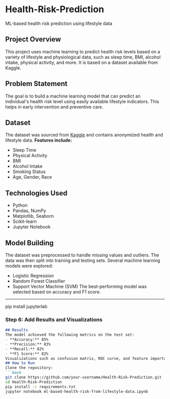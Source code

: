 # Health-Risk-Prediction
ML-based health risk prediction using lifestyle data
## Project Overview
This project uses machine learning to predict health risk levels based on a variety of lifestyle and physiological data, such as sleep time, BMI, alcohol intake, physical activity, and more. It is based on a dataset available from Kaggle.
## Problem Statement
The goal is to build a machine learning model that can predict an individual's health risk level using easily available lifestyle indicators. This helps in early intervention and preventive care.
## Dataset
The dataset was sourced from [Kaggle](https://www.kaggle.com/) and contains anonymized health and lifestyle data.
**Features include:**
- Sleep Time
- Physical Activity
- BMI
- Alcohol Intake
- Smoking Status
- Age, Gender, Race
## Technologies Used
- Python
- Pandas, NumPy
- Matplotlib, Seaborn
- Scikit-learn
- Jupyter Notebook
## Model Building
The dataset was preprocessed to handle missing values and outliers. The data was then split into training and testing sets.
Several machine learning models were explored:
- Logistic Regression
- Random Forest Classifier
- Support Vector Machine (SVM)
The best-performing model was selected based on accuracy and F1 score.
---
pip install jupyterlab
### **Step 6: Add Results and Visualizations**
```markdown
## Results
The model achieved the following metrics on the test set:
- **Accuracy:** 85%
- **Precision:** 83%
- **Recall:** 82%
- **F1 Score:** 82%
Visualizations such as confusion matrix, ROC curve, and feature importance plots are included in the notebook.
## How to Run
Clone the repository:
```bash
git clone https://github.com/your-username/Health-Risk-Prediction.git
cd Health-Risk-Prediction
pip install -r requirements.txt
jupyter notebook ml-based-health-risk-from-lifestyle-data.ipynb
